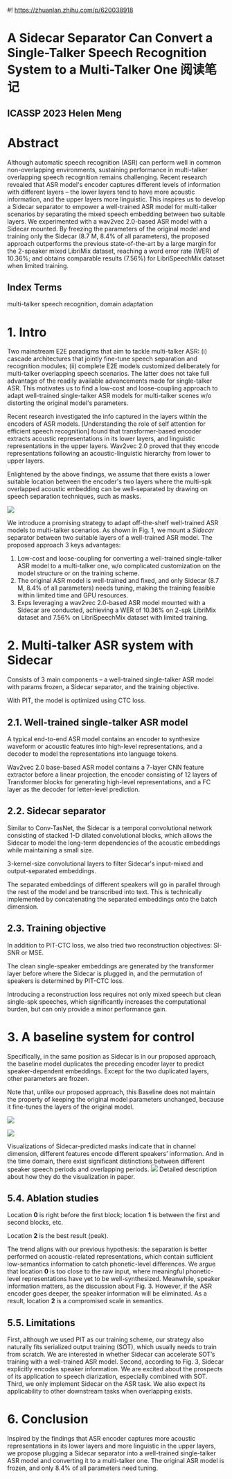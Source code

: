 #! https://zhuanlan.zhihu.com/p/620038918
# A Sidecar Separator Can Convert a Single-Talker Speech Recognition System to a Multi-Talker One 阅读笔记

## ICASSP 2023 Helen Meng

# Abstract
Although automatic speech recognition (ASR) can perform well in common non-overlapping environments, sustaining performance in multi-talker overlapping speech recognition remains challenging. Recent research revealed that ASR model's encoder captures different levels of information with different layers – the lower layers tend to have more acoustic information, and the upper layers more linguistic. This inspires us to develop a Sidecar separator to empower a well-trained ASR model for multi-talker scenarios by separating the mixed speech embedding between two suitable layers. We experimented with a wav2vec 2.0-based ASR model with a Sidecar mounted. By freezing the parameters of the original model and training only the Sidecar (8.7 M, 8.4% of all parameters), the proposed approach outperforms the previous state-of-the-art by a large margin for the 2-speaker mixed LibriMix dataset, reaching a word error rate (WER) of 10.36%; and obtains comparable results (7.56%) for LibriSpeechMix dataset when limited training.
## Index Terms
multi-talker speech recognition, domain adaptation

# 1. Intro
Two mainstream E2E paradigms that aim to tackle multi-talker ASR: (i) cascade architectures that jointly fine-tune speech separation and recognition modules; (ii) complete E2E models customized deliberately for multi-talker overlapping speech scenarios. The latter does not take full advantage of the readily available advancements made for single-talker ASR. This motivates us to find a low-cost and loose-coupling approach to adapt well-trained single-talker ASR models for multi-talker scenes w/o distorting the original model's parameters.

Recent research investigated the info captured in the layers within the encoders of ASR models. [Understanding the role of self attention for efficient speech recognition] found that transformer-based encoder extracts acoustic representations in its lower layers, and linguistic representations in the upper layers. Wav2vec 2.0 proved that they encode representations following an acoustic-linguistic hierarchy from lower to upper layers.

Enlightened by the above findings, we assume that there exists a lower suitable location between the encoder's two layers where the multi-spk overlapped acoustic embedding can be well-separated by drawing on speech separation techniques, such as masks.

![](https://raw.githubusercontent.com/FYJNEVERFOLLOWS/Picture-Bed/main/202304/20230406153506.png)

We introduce a promising strategy to adapt off-the-shelf well-trained ASR models to multi-talker scenarios. As shown in Fig. 1, we mount a *Sidecar* separator between two suitable layers of a well-trained ASR model. The proposed approach 3 keys advantages:
1. Low-cost and loose-coupling for converting a well-trained single-talker ASR model to a multi-talker one, w/o complicated customization on the model structure or on the training scheme.
2. The original ASR model is well-trained and fixed, and only Sidecar (8.7 M, 8.4% of all parameters) needs tuning, making the training feasible within limited time and GPU resources.
3. Exps leveraging a wav2vec 2.0-based ASR model mounted with a Sidecar are conducted, achieving a WER of 10.36% on 2-spk LibriMix dataset and 7.56% on LibriSpeechMix dataset with limited training.

# 2. Multi-talker ASR system with Sidecar
Consists of 3 main components – a well-trained single-talker ASR model with params frozen, a Sidecar separator, and the training objective.

With PIT, the model is optimized using CTC loss.

## 2.1. Well-trained single-talker ASR model
A typical end-to-end ASR model contains an encoder to synthesize waveform or acoustic features into high-level representations, and a decoder to model the representations into language tokens.

Wav2vec 2.0 base-based ASR model contains a 7-layer CNN feature extractor before a linear projection, the encoder consisting of 12 layers of Transformer blocks for generating high-level representations, and a FC layer as the decoder for letter-level prediction. 

## 2.2. Sidecar separator
Similar to Conv-TasNet, the Sidecar is a temporal convolutional network consisting of stacked 1-D dilated convolutional blocks, which allows the Sidecar to model the long-term dependencies of the acoustic embeddings while maintaining a small size.

3-kernel-size convolutional layers to filter Sidecar's input-mixed and output-separated embeddings.

The separated embeddings of different speakers will go in parallel through the rest of the model and be transcribed into text. This is technically implemented by concatenating the separated embeddings onto the batch dimension.

## 2.3. Training objective
In addition to PIT-CTC loss, we also tried two reconstruction objectives: SI-SNR or MSE.

The clean single-speaker embeddings are generated by the transformer layer before where the Sidecar is plugged in, and the permutation of speakers is determined by PIT-CTC loss.

Introducing a reconstruction loss requires not only mixed speech but clean single-spk speeches, which significantly increases the computational burden, but can only provide a minor performance gain.

# 3. A baseline system for control
Specifically, in the same position as Sidecar is in our proposed approach, the baseline model duplicates the preceding encoder layer to predict speaker-dependent embeddings. Except for the two duplicated layers, other parameters are frozen.

Note that, unlike our proposed approach, this Baseline does not maintain the property of keeping the original model parameters unchanged, because it fine-tunes the layers of the original model.

![](https://raw.githubusercontent.com/FYJNEVERFOLLOWS/Picture-Bed/main/202304/20230406161920.png)

![](https://raw.githubusercontent.com/FYJNEVERFOLLOWS/Picture-Bed/main/202304/20230406162048.png)

Visualizations of Sidecar-predicted masks indicate that in channel dimension, different features encode different speakers’ information. And in the time domain, there exist significant distinctions between different speaker speech periods and overlapping periods.
![](https://raw.githubusercontent.com/FYJNEVERFOLLOWS/Picture-Bed/main/202304/20230407094146.png)
Detailed description about how they do the visualization in paper.


## 5.4. Ablation studies
Location **0** is right before the first block; location **1** is between the first and second blocks, etc.

Location **2** is the best result (peak).

The trend aligns with our previous hypothesis: the separation is better performed on acoustic-related representations, which contain sufficient low-semantics information to catch phonetic-level differences. We argue that location **0** is too close to the raw input, where meaningful phonetic-level representations have yet to be well-synthesized. Meanwhile, speaker information matters, as the discussion about Fig. 3. However, if the ASR encoder goes deeper, the speaker information will be eliminated. As a result, location **2** is a compromised scale in semantics.

## 5.5. Limitations
First, although we used PIT as our training scheme, our strategy also naturally fits serialized output training (SOT), which usually needs to train from scratch. We are interested in whether Sidecar can accelerate SOT’s training with a well-trained ASR model. Second, according to Fig. 3, Sidecar explicitly encodes speaker information. We are excited about the prospects of its application to speech diarization, especially combined with SOT. Third, we only implement Sidecar on the ASR task. We also expect its applicability to other downstream tasks when overlapping exists.

# 6. Conclusion
Inspired by the findings that ASR encoder captures more acoustic representations in its lower layers and more linguistic in the upper layers, we propose plugging a Sidecar separator into a well-trained single-talker ASR model and converting it to a multi-talker one. The original ASR model is frozen, and only 8.4% of all parameters need tuning.